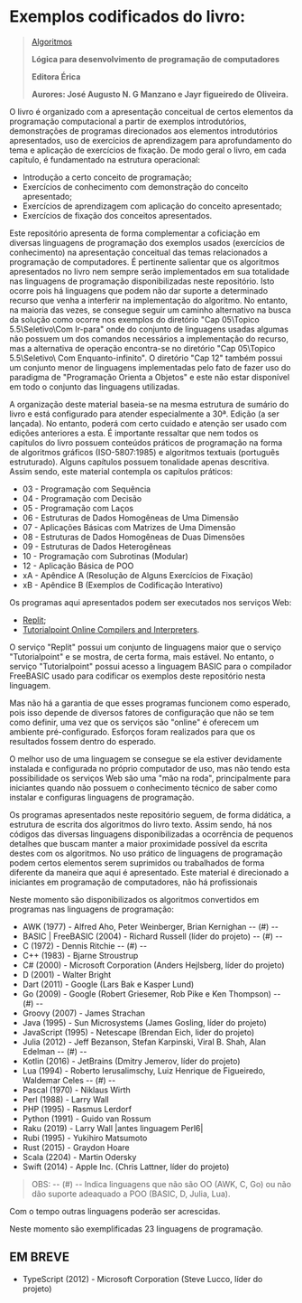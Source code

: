 # Exemplos codificados do livro:

> [Algoritmos](https://www.editoraerica.com.br/algoritmos-logica-para-desenvolvimento-de-programacao-de-computadores/p)
> 
> **Lógica para desenvolvimento de programação de computadores**
> 
> **Editora Érica**
> 
> **Aurores: José Augusto N. G Manzano e Jayr figueiredo de Oliveira.**

O livro é organizado com a apresentação conceitual de certos elementos da programação computacional a partir de exemplos introdutórios, demonstrações de programas direcionados aos elementos introdutórios apresentados, uso de exercícios de aprendizagem para aprofundamento do tema e aplicação de exercícios de fixação. De modo geral o livro, em cada capítulo, é fundamentado na estrutura operacional:

- Introdução a certo conceito de programação;
- Exercícios de conhecimento com demonstração do conceito apresentado;
- Exercícios de aprendizagem com aplicação do conceito apresentado;
- Exercícios de fixação dos conceitos apresentados.

Este repositório apresenta de forma complementar a coficiação em diversas linguagens de programação dos exemplos usados (exercícios de conhecimento) na apresentação conceitual das temas relacionados a programação de computadores. É pertinente salientar que os algoritmos apresentados no livro nem sempre serão implementados em sua totalidade nas linguagens de programação disponibilizadas neste repositório. Isto ocorre pois há linguagens que podem não dar suporte a determinado recurso que venha a interferir na implementação do algoritmo. No entanto, na maioria das vezes, se consegue seguir um caminho alternativo na busca da solução como ocorre nos exemplos do diretório "Cap 05\Topico 5.5\Seletivo\Com Ir-para" onde do conjunto de linguagens usadas algumas não possuem um dos comandos necessários a implementação do recurso, mas a alternativa de operação encontra-se no diretório "Cap 05\Topico 5.5\Seletivo\ Com Enquanto-infinito". O diretório "Cap 12" também possui um conjunto menor de linguagens implementadas pelo fato de fazer uso do paradigma de "Programação Orienta a Objetos" e este não estar disponível em todo o conjunto das linguagens utilizadas.

A organização deste material baseia-se na mesma estrutura de sumário do livro e está configurado para atender especialmente a 30ª. Edição (a ser lançada). No entanto, poderá com certo cuidado e atenção ser usado com edições anteriores a esta. É importante ressaltar que nem todos os capítulos do livro possuem conteúdos práticos de programação na forma de algoritmos gráficos (ISO-5807:1985) e algoritmos textuais (português estruturado). Alguns capítulos possuem tonalidade apenas descritiva. Assim sendo, este material contempla os capítulos práticos:

- 03 - Programação com Sequência
- 04 - Programação com Decisão
- 05 - Programação com Laços
- 06 - Estruturas de Dados Homogêneas de Uma Dimensão
- 07 - Aplicações Básicas com Matrizes de Uma Dimensão
- 08 - Estruturas de Dados Homogêneas de Duas Dimensões
- 09 - Estruturas de Dados Heterogêneas
- 10 - Programação com Subrotinas (Modular)
- 12 - Aplicação Básica de POO
- xA - Apêndice A (Resolução de Alguns Exercícios de Fixação)
- xB - Apêndice B (Exemplos de Codificação Interativo)

Os programas aqui apresentados podem ser executados nos serviços Web:

- [Replit](https://replit.com/);
- [Tutorialpoint Online Compilers and Interpreters](https://www.tutorialspoint.com/codingground.htm).

O serviço "Replit" possui um conjunto de linguagens maior que o serviço "Tutorialpoint" e se mostra, de certa forma, mais estável. No entanto, o serviço "Tutorialpoint" possui acesso a linguagem BASIC para o compilador FreeBASIC usado para codificar os exemplos deste repositório nesta linguagem.

Mas não há a garantia de que esses programas funcionem como esperado, pois isso depende de diversos fatores de configuração que não se tem como definir, uma vez que os serviços são "online" é oferecem um ambiente pré-configurado. Esforços foram realizados para que os resultados fossem dentro do esperado.

O melhor uso de uma linguagem se consegue se ela estiver devidamente instalada e configurada no próprio computador de uso, mas não tendo esta possibilidade os serviços Web são uma "mão na roda", principalmente para iniciantes quando não possuem o conhecimento técnico de saber como instalar e configuras linguagens de programação.

Os programas apresentados neste repositório seguem, de forma didática, a estrutura de escrita dos algoritmos do livro texto. Assim sendo, há nos códigos das diversas linguagens disponibilizadas a ocorrência de pequenos detalhes que buscam manter a maior proximidade possível da escrita destes com os algoritmos. No uso prático de linguagens de programação podem certos elementos serem suprimidos ou trabalhados de forma diferente da maneira que aqui é apresentado. Este material é direcionado a iniciantes em programação de computadores, não há profissionais

Neste momento são disponibilizados os algoritmos convertidos em programas nas linguagens de programação:

- AWK (1977) - Alfred Aho, Peter Weinberger, Brian Kernighan -- (#) --
- BASIC | FreeBASIC (2004) - Richard Russell (líder do projeto) -- (#) --
- C (1972) - Dennis Ritchie -- (#) --
- C++ (1983) - Bjarne Stroustrup
- C# (2000) - Microsoft Corporation (Anders Hejlsberg, líder do projeto)
- D (2001) - Walter Bright
- Dart (2011) - Google (Lars Bak e Kasper Lund)
- Go (2009) - Google (Robert Griesemer, Rob Pike e Ken Thompson) -- (#) --
- Groovy (2007) - James Strachan
- Java (1995) - Sun Microsystems (James Gosling, líder do projeto)
- JavaScript (1995) - Netescape (Brendan Eich, lider do projeto)
- Julia (2012) - Jeff Bezanson, Stefan Karpinski, Viral B. Shah, Alan Edelman -- (#) --
- Kotlin (2016) - JetBrains (Dmitry Jemerov, líder do projeto)
- Lua (1994) - Roberto Ierusalimschy, Luiz Henrique de Figueiredo, Waldemar Celes -- (#) --
- Pascal (1970) - Niklaus Wirth
- Perl (1988) - Larry Wall
- PHP (1995) - Rasmus Lerdorf
- Python (1991) - Guido van Rossum
- Raku (2019) - Larry Wall |antes linguagem Perl6|
- Rubi (1995) - Yukihiro Matsumoto
- Rust (2015) - Graydon Hoare
- Scala (2204) - Martin Odersky
- Swift (2014) - Apple Inc. (Chris Lattner, líder do projeto)

> OBS: -- (#) -- Indica linguagens que não são OO (AWK, C, Go) ou não dão suporte adeaquado a POO (BASIC, D, Julia, Lua).

Com o tempo outras linguagens poderão ser acrescidas.

Neste momento são exemplificadas 23 linguagens de programação.

EM BREVE
--------

- TypeScript (2012) - Microsoft Corporation (Steve Lucco, líder do projeto)
